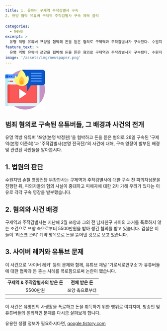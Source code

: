 ```yaml
---
title: 1. 유튜버 구제역 주작감별사 구속
2. 쯔양 협박 유튜버 구제역 주작감별사 구속 제목 클릭

categories:
  - News
excerpt: >
  유명 먹방 유튜버 쯔양을 협박해 돈을 뜯은 혐의로 구제역과 주작감별사가 구속됐다. 수원지법 손철 영장전담 부장판사는 피의자들의 혐의가 중대하고, 피해자에 대한 2차 가해 우려가 있다며 영장 발부 사유를 밝혔다. 구제역과 주작감별사는 쯔양 측으로부터 5500만원을 챙겼다는 혐의를 받는다. 이 사건으로 사이버 레커의 폐해에 대한 논란이 일고 있다.
feature_text: >
  유명 먹방 유튜버 쯔양을 협박해 돈을 뜯은 혐의로 구제역과 주작감별사가 구속됐다. 수원지법 손철 영장전담 부장판사는 피의자들의 혐의가 중대하고, 피해자에 대한 2차 가해 우려가 있다며 영장 발부 사유를 밝혔다. 구제역과 주작감별사는 쯔양 측으로부터 5500만원을 챙겼다는 혐의를 받는다. 이 사건으로 사이버 레커의 폐해에 대한 논란이 일고 있다.
image: '/assets/img/newspaper.png'
---
```


<p><img src="/assets/img/news.png" alt="rentncar 속보" /></p>

<h2>범죄 혐의로 구속된 유튜버들, 그 배경과 사건의 전개</h2>

<p data-ke-size="size16">유명 먹방 유튜버 '쯔양(본명 박정원)'을 협박하고 돈을 뜯은 혐의로 26일 구속된 '구제역(본명 이준희)'과 '주작감별사(본명 전국진)'의 사건에 대해, 구속 영장이 발부된 배경 및 관련된 사안들을 알아봅시다.</p>

<h2 data-ke-size="size26">1. 법원의 판단</h2>

<p data-ke-size="size16">수원지법 손철 영장전담 부장판사는 구제역과 주작감별사에 대한 구속 전 피의자심문을 진행한 뒤, 피의자들의 혐의 사실이 중대하고 피해자에 대한 2차 가해 우려가 있다는 이유로 각각 구속 영장을 발부했습니다.</p>

<h2 data-ke-size="size26">2. 혐의와 사건 배경</h2>

<p data-ke-size="size16">구제역과 주작감별사는 지난해 2월 쯔양과 그의 전 남자친구 사이의 과거를 폭로하지 않는 조건으로 쯔양 측으로부터 5500만원을 받아 챙긴 혐의를 받고 있습니다. 검찰은 이들이 '리스크 관리' 계약 명목으로 돈을 뜯어낸 것으로 보고 있습니다.</p>

<h2 data-ke-size="size26">3. 사이버 레커와 유튜브 문제</h2>

<p data-ke-size="size16">이 사건으로 '사이버 레커' 등의 문제와 함께, 유튜브 채널 '가로세로연구소'가 유튜버들에 대한 협박과 돈 뜯는 사례를 폭로함으로써 논란이 됐습니다.</p>

<table>
    <tbody>
        <tr>
            <td style="text-align: center; height: 17px;"><b>구제역 & 주작감별사의 받은 돈</b></td>
            <td style="text-align: center; height: 17px;"><b>전체 받은 돈</b></td>
        </tr>
        <tr>
            <td style="text-align: center; height: 17px;">5500만원</td>
            <td style="text-align: center; height: 17px;">쯔양 측으로부터</td>
        </tr>
    </tbody>
</table>

<hr>

<p data-ke-size="size16">이 사건은 유명인의 사생활을 폭로하고 돈을 취득하기 위한 행위로 여겨지며, 방송인 및 유튜버들의 윤리적인 문제를 다시금 살펴보게 합니다.</p>
유용한 생활 정보가 필요하시다면, <a href="https://qoogle.tistory.com" rel="dofollow">qoogle.tistory.com</a>


